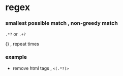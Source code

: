 # regex


### smallest possible match , non-greedy match
`.*?` or `.+?`


{} , repeat times



### example
- remove html tags , `<(.*?)>`
